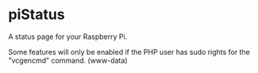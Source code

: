 piStatus
========

A status page for your Raspberry Pi.

Some features will only be enabled if the PHP user has sudo rights for the "vcgencmd" command. (www-data)